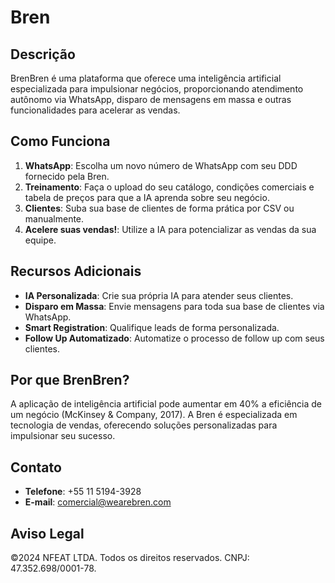 # Bren

## Descrição
BrenBren é uma plataforma que oferece uma inteligência artificial especializada para impulsionar negócios, proporcionando atendimento autônomo via WhatsApp, disparo de mensagens em massa e outras funcionalidades para acelerar as vendas.

## Como Funciona
1. **WhatsApp**: Escolha um novo número de WhatsApp com seu DDD fornecido pela Bren.
2. **Treinamento**: Faça o upload do seu catálogo, condições comerciais e tabela de preços para que a IA aprenda sobre seu negócio.
3. **Clientes**: Suba sua base de clientes de forma prática por CSV ou manualmente.
4. **Acelere suas vendas!**: Utilize a IA para potencializar as vendas da sua equipe.

## Recursos Adicionais
- **IA Personalizada**: Crie sua própria IA para atender seus clientes.
- **Disparo em Massa**: Envie mensagens para toda sua base de clientes via WhatsApp.
- **Smart Registration**: Qualifique leads de forma personalizada.
- **Follow Up Automatizado**: Automatize o processo de follow up com seus clientes.

## Por que BrenBren?
A aplicação de inteligência artificial pode aumentar em 40% a eficiência de um negócio (McKinsey & Company, 2017). A Bren é especializada em tecnologia de vendas, oferecendo soluções personalizadas para impulsionar seu sucesso.

## Contato
- **Telefone**: +55 11 5194-3928
- **E-mail**: comercial@wearebren.com

## Aviso Legal
©2024 NFEAT LTDA. Todos os direitos reservados. CNPJ: 47.352.698/0001-78.

